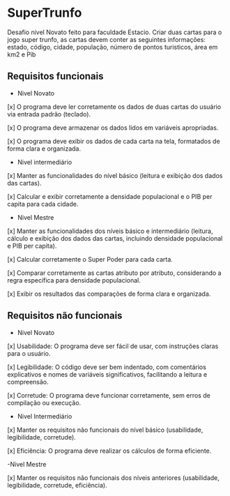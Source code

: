 # SuperTrunfo
Desafio nivel Novato feito para faculdade Estacio.
Criar duas cartas para o jogo super trunfo, as cartas devem conter as seguintes informações: estado, código, cidade, população, número de pontos turisticos, área em km2 e Pib

## Requisitos funcionais

- Nivel Novato
  
[x] O programa deve ler corretamente os dados de duas cartas do usuário via entrada padrão (teclado).
 
[x] O programa deve armazenar os dados lidos em variáveis apropriadas.
 
[x] O programa deve exibir os dados de cada carta na tela, formatados de forma clara e organizada.

- Nivel intermediário
  
[x] Manter as funcionalidades do nível básico (leitura e exibição dos dados das cartas).
 
[x] Calcular e exibir corretamente a densidade populacional e o PIB per capita para cada cidade.

- Nivel Mestre
  
[x] Manter as funcionalidades dos níveis básico e intermediário (leitura, cálculo e exibição dos dados das cartas, incluindo densidade populacional e PIB per capita).
 
[x] Calcular corretamente o Super Poder para cada carta.
 
[x] Comparar corretamente as cartas atributo por atributo, considerando a regra específica para densidade populacional.
 
[x] Exibir os resultados das comparações de forma clara e organizada.

## Requisitos não funcionais

- Nivel Novato
  
[x] Usabilidade: O programa deve ser fácil de usar, com instruções claras para o usuário.
 
[x] Legibilidade: O código deve ser bem indentado, com comentários explicativos e nomes de variáveis significativos, facilitando a leitura e compreensão.
 
[x] Corretude: O programa deve funcionar corretamente, sem erros de compilação ou execução.

- Nivel Intermediário
  
[x] Manter os requisitos não funcionais do nível básico (usabilidade, legibilidade, corretude).

[x] Eficiência: O programa deve realizar os cálculos de forma eficiente.

-Nivel Mestre

[x] Manter os requisitos não funcionais dos níveis anteriores (usabilidade, legibilidade, corretude, eficiência).
